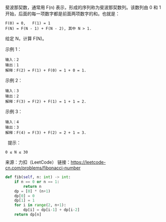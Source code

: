 斐波那契数，通常用 F(n) 表示，形成的序列称为斐波那契数列。该数列由 0 和 1 开始，后面的每一项数字都是前面两项数字的和。也就是：

    F(0) = 0,   F(1) = 1
    F(N) = F(N - 1) + F(N - 2), 其中 N > 1.

给定 N，计算 F(N)。

示例 1：

    输入：2
    输出：1
    解释：F(2) = F(1) + F(0) = 1 + 0 = 1.

示例 2：

    输入：3
    输出：2
    解释：F(3) = F(2) + F(1) = 1 + 1 = 2.

示例 3：

    输入：4
    输出：3
    解释：F(4) = F(3) + F(2) = 2 + 1 = 3.
 
提示：  

    0 ≤ N ≤ 30

来源：力扣（LeetCode）
链接：https://leetcode-cn.com/problems/fibonacci-number

```python
def fib(self, n: int) -> int:
    if n == 0 or n == 1:
        return n
    dp = [0] * (n+1)
    dp[0] = 0
    dp[1] = 1
    for i in range(2, n+1):    
        dp[i] = dp[i-1] + dp[i-2]
    return dp[n]
```


